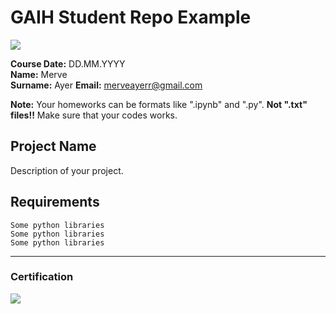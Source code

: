 # GAIH Student Repo Example
![](img/newlogo.png)

**Course Date:** DD.MM.YYYY  
**Name:** Merve  
**Surname:** Ayer 
**Email:** merveayerr@gmail.com  

**Note:** Your homeworks can be formats like ".ipynb" and ".py". **Not ".txt" files!!** Make sure that your codes works.  

## Project Name
Description of your project.

## Requirements
```
Some python libraries
Some python libraries
Some python libraries
```
---

### Certification
![](img/TopLearnerCertificate.png)


